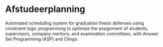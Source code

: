 # Afstudeerplanning

Automated scheduling system for graduation thesis defenses using constraint logic programming to optimize the
assignment of students, supervisors, company mentors, and examination committees, with Answer Set Programming (ASP) and
Clingo.
